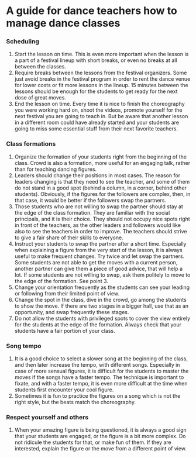 # A guide for dance teachers how to manage dance classes

### Scheduling 
1. Start the lesson on time. This is even more important when the lesson is a part of a festival lineup with short breaks, or even no breaks at all between the classes.
2. Require breaks between the lessons from the festival organizers. Some just avoid breaks in the festival program in order to rent the dance venue for lower costs or fit more lessons in the lineup. 15 minutes between the lessons should be enough for the students to get ready for the next dose of great moves. 
2. End the lesson on time. Every time it is nice to finish the choreography you were working hard on, shoot the videos, promote yourself for the next festival you are going to teach in. But be aware that another lesson in a different room could have already started and your students are going to miss some essential stuff from their next favorite teachers.

### Class formations
1. Organize the formation of your students right from the beginning of the class. Crowd is also a formation, more useful for an engaging talk, rather than for teaching dancing figures.  
2. Leaders should change their positions in most cases. The reason for leaders changing is that they need to see the teacher, and some of them do not stand in a good spot (behind a column, in a corner, behind other students). Obviously, if the figures for the followers are complex, then, in that case, it would be better if the followers swap the partners.
3. Those students who are not willing to swap the partner should stay at the edge of the class formation. They are familiar with the social principals, and it is their choice. They should not occupy nice spots right in front of the teachers, as the other leaders and followers would like also to see the teachers in order to improve. The teachers should strive to give a fair share of their skills to everyone.
4. Instruct your students to swap the partner after a short time. Especially when explaining a figure from the very start of the lesson, it is always useful to make frequent changes. Try twice and let swap the partners. Some students are not able to get the moves with a current person, another partner can give them a piece of good advice, that will help a lot. If some students are not willing to swap, ask them politely to move to the edge of the formation. See point 3.
5. Change your orientation frequently as the students can see your leading or following from their limited point of view.
6. Change the spot in the class, dive in the crowd, go among the students to show the move. If there are two stages in a bigger hall, use that as an opportunity, and swap frequently these stages.
7. Do not allow the students with privileged spots to cover the view entirely for the students at the edge of the formation. Always check that your students have a fair portion of your class.


### Song tempo
1. It is a good choice to select a slower song at the beginning of the class, and then later increase the tempo, with different songs. Especially in case of more sensual figures, it is difficult for the students to master the moves if the songs have a faster tempo. The technique is important to fixate, and with a faster tempo, it is even more difficult at the time when students first encounter your cool figure.
2. Sometimes it is fun to practice the figures on a song which is not the right style, but the beats match the choreography.

### Respect yourself and others
1. When your amazing figure is being questioned, it is always a good sign that your students are engaged, or the figure is a bit more complex. Do not ridicule the students for that, or make fun of them. If they are interested, explain the figure or the move from a different point of view. 
